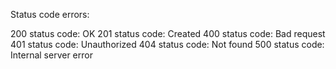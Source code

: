 Status code errors:

200 status code: OK
201 status code: Created
400 status code: Bad request
401 status code: Unauthorized 
404 status code: Not found
500 status code: Internal server error 